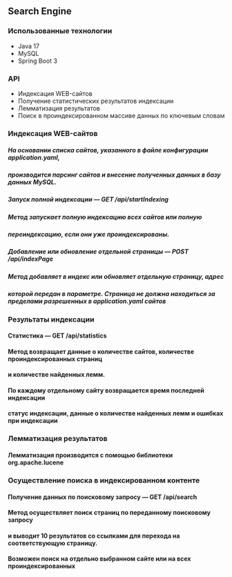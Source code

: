 ## **Search Engine**

### Использованные технологии
- Java 17
- MySQL
- Spring Boot 3

### API 
* Индексация WEB-сайтов
* Получение статистических результатов индексации
* Лемматизация результатов
* Поиск в проиндексированном массиве данных по ключевым словам

### Индексация WEB-сайтов
##### На основании списка сайтов, указанного в файле конфигурации application.yaml,
##### производится парсинг сайтов и внесение полученных данных в базу данных MySQL.

###
##### Запуск полной индексации — GET /api/startIndexing
##### Метод запускает полную индексацию всех сайтов или полную
##### переиндексацию, если они уже проиндексированы.

### 
##### Добавление или обновление отдельной страницы — POST /api/indexPage
##### Метод добавляет в индекс или обновляет отдельную страницу, адрес
##### которой передан в параметре. Страница не должна находиться за пределами разрешенных в application.yaml сайтов

### Результаты индексации
#### Статистика — GET /api/statistics
#### Метод возвращает данные о количестве сайтов, количестве проиндексированных страниц
#### и количестве найденных лемм.
#### По каждому отдельному сайту возвращается время последней индексации
#### статус индексации, данные о количестве найденных лемм и ошибках при индексации

### Лемматизация результатов
#### Лемматизация производится с помощью библиотеки org.apache.lucene

### Осуществление поиска в индексированном контенте
#### Получение данных по поисковому запросу — GET /api/search
#### Метод осуществляет поиск страниц по переданному поисковому запросу 
#### и выводит 10 результатов со ссылками для перехода на соответствующую страницу.
#### Возможен поиск на отдельно выбранном сайте или на всех проиндексированных